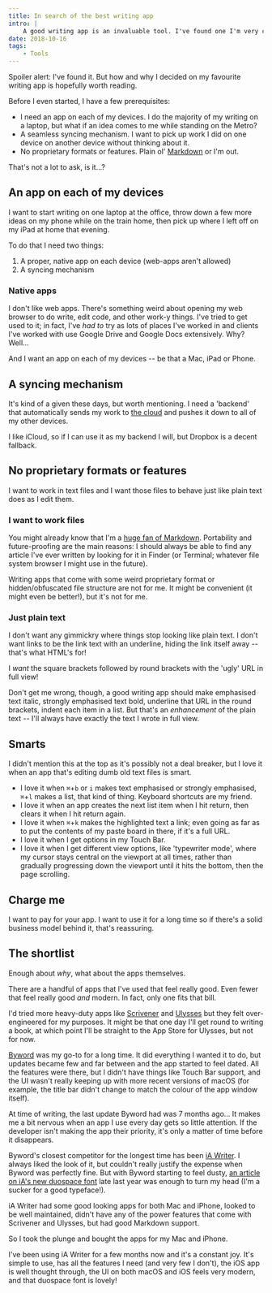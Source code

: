 ```yaml
---
title: In search of the best writing app
intro: |
    A good writing app is an invaluable tool. I've found one I'm very comfortable with, and there are a few good reasons for that.
date: 2018-10-16
tags:
    - Tools
---
```


Spoiler alert: I've found it. But how and why I decided on my favourite writing app is hopefully worth reading.

Before I even started, I have a few prerequisites:

- I need an app on each of my devices. I do the majority of my writing on a laptop, but what if an idea comes to me while standing on the Metro?
- A seamless syncing mechanism. I want to pick up work I did on one device on another device without thinking about it.
- No proprietary formats or features. Plain ol' [Markdown](/resources/what-is-markdown) or I'm out.

That's not a lot to ask, is it…?


## An app on each of my devices

I want to start writing on one laptop at the office, throw down a few more ideas on my phone while on the train home, then pick up where I left off on my iPad at home that evening.

To do that I need two things:

1. A proper, native app on each device (web-apps aren't allowed)
2. A syncing mechanism

### Native apps

I don't like web apps. There's something weird about opening my web browser to do write, edit code, and other work-y things. I've tried to get used to it; in fact, I've _had to_ try as lots of places I've worked in and clients I've worked with use Google Drive and Google Docs extensively. Why? Well…


And I want an app on each of my devices -- be that a Mac, iPad or Phone.


## A syncing mechanism

It's kind of a given these days, but worth mentioning. I need a 'backend' that automatically sends my work to [the cloud](https://www.memecreator.org/static/images/memes/3918621.jpg) and pushes it down to all of my other devices.

I like iCloud, so if I can use it as my backend I will, but Dropbox is a decent fallback.

## No proprietary formats or features

I want to work in text files and I want those files to behave just like plain text does as I edit them.

### I want to work files

You might already know that I'm a [huge fan of Markdown](/resources/what-is-markdown). Portability and future-proofing are the main reasons: I should always be able to find any article I've ever written by looking for it in Finder (or Terminal; whatever file system browser I might use in the future).

Writing apps that come with some weird proprietary format or hidden/obfuscated file structure are not for me. It might be convenient (it might even be better!), but it's not for me.

### Just plain text

I don't want any gimmickry where things stop looking like plain text. I don't want links to be the link text with an underline, hiding the link itself away -- that's what HTML's for!

I *want* the square brackets followed by round brackets with the 'ugly' URL in full view!

Don't get me wrong, though, a good writing app should make emphasised text italic, strongly emphasised text bold, underline that URL in the round brackets, indent each item in a list. But that's an *enhancement* of the plain text -- I'll always have exactly the text I wrote in full view.

## Smarts

I didn't mention this at the top as it's possibly not a deal breaker, but I love it when an app that's editing dumb old text files is smart.

- I love it when `⌘`+`b` or `i` makes text emphasised or strongly emphasised, `⌘`+`l` makes a list, that kind of thing. Keyboard shortcuts are my friend.
- I love it when an app creates the next list item when I hit return, then clears it when I hit return again.
- I love it when `⌘`+`k` makes the highlighted text a link; even going as far as to put the contents of my paste board in there, if it's a full URL.
- I love it when I get options in my Touch Bar.
- I love it when I get different view options, like 'typewriter mode', where my cursor stays central on the viewport at all times, rather than gradually progressing down the viewport until it hits the bottom, then the page scrolling.


## Charge me

I want to pay for your app. I want to use it for a long time so if there's a solid business model behind it, that's reassuring.


## The shortlist

Enough about *why*, what about the apps themselves.

There are a handful of apps that I've used that feel really good. Even fewer that feel really good *and* modern. In fact, only one fits that bill.

I'd tried more heavy-duty apps like [Scrivener](https://www.literatureandlatte.com/scrivener/overview) and [Ulysses](https://ulysses.app) but they felt over-engineered for my purposes. It might be that one day I'll get round to writing a book, at which point I'll be straight to the App Store for Ulysses, but not for now.

[Byword](https://bywordapp.com) was my go-to for a long time. It did everything I wanted it to do, but updates became few and far between and the app started to feel dated. All the features were there, but I didn't have things like Touch Bar support, and the UI wasn't really keeping up with more recent versions of macOS (for example, the title bar didn't change to match the colour of the app window itself).

At time of writing, the last update Byword had was 7 months ago… It makes me a bit nervous when an app I use every day gets so little attention. If the developer isn't making the app their priority, it's only a matter of time before it disappears.

Byword's closest competitor for the longest time has been [iA Writer](https://ia.net/writer). I always liked the look of it, but couldn't really justify the expense when Byword was perfectly fine. But with Byword starting to feel dusty, [an article on iA's new duospace font](https://ia.net/topics/in-search-of-the-perfect-writing-font) late last year was enough to turn my head (I'm a sucker for a good typeface!).

iA Writer had some good looking apps for both Mac and iPhone, looked to be well maintained, didn't have any of the power features that come with Scrivener and Ulysses, but had good Markdown support.

So I took the plunge and bought the apps for my Mac and iPhone.

I've been using iA Writer for a few months now and it's a constant joy. It's simple to use, has all the features I need (and very few I don't), the iOS app is well thought through, the UI on both macOS and iOS feels very modern, and that duospace font is lovely!
